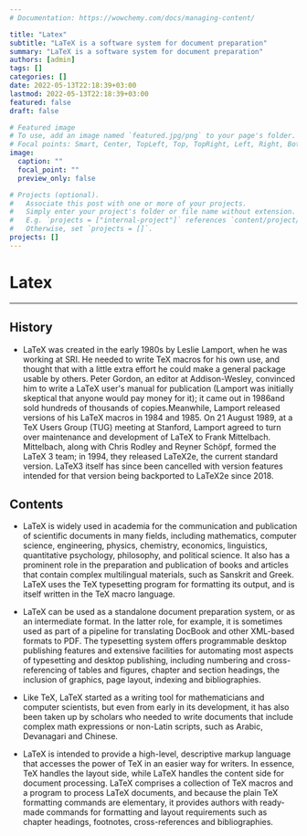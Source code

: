 ```yaml
---
# Documentation: https://wowchemy.com/docs/managing-content/

title: "Latex"
subtitle: "LaTeX is a software system for document preparation"
summary: "LaTeX is a software system for document preparation"
authors: [admin]
tags: []
categories: []
date: 2022-05-13T22:18:39+03:00
lastmod: 2022-05-13T22:18:39+03:00
featured: false
draft: false

# Featured image
# To use, add an image named `featured.jpg/png` to your page's folder.
# Focal points: Smart, Center, TopLeft, Top, TopRight, Left, Right, BottomLeft, Bottom, BottomRight.
image:
  caption: ""
  focal_point: ""
  preview_only: false

# Projects (optional).
#   Associate this post with one or more of your projects.
#   Simply enter your project's folder or file name without extension.
#   E.g. `projects = ["internal-project"]` references `content/project/deep-learning/index.md`.
#   Otherwise, set `projects = []`.
projects: []
---
```


# **Latex**
<hr>

## **History**
-  LaTeX was created in the early 1980s by Leslie Lamport, when he was working at SRI. He needed to write TeX macros for his own use, and thought that with a little extra effort he could make a general package usable by others. Peter Gordon, an editor at Addison-Wesley, convinced him to write a LaTeX user's manual for publication (Lamport was initially skeptical that anyone would pay money for it); it came out in 1986and sold hundreds of thousands of copies.Meanwhile, Lamport released versions of his LaTeX macros in 1984 and 1985. On 21 August 1989, at a TeX Users Group (TUG) meeting at Stanford, Lamport agreed to turn over maintenance and development of LaTeX to Frank Mittelbach. Mittelbach, along with Chris Rodley and Reyner Schöpf, formed the LaTeX 3 team; in 1994, they released LaTeX2e, the current standard version. LaTeX3 itself has since been cancelled with version features intended for that version being backported to LaTeX2e since 2018.

## **Contents**
-  LaTeX is widely used in academia for the communication and publication of scientific documents in many fields, including mathematics, computer science, engineering, physics, chemistry, economics, linguistics, quantitative psychology, philosophy, and political science. It also has a prominent role in the preparation and publication of books and articles that contain complex multilingual materials, such as Sanskrit and Greek. LaTeX uses the TeX typesetting program for formatting its output, and is itself written in the TeX macro language.

-  LaTeX can be used as a standalone document preparation system, or as an intermediate format. In the latter role, for example, it is sometimes used as part of a pipeline for translating DocBook and other XML-based formats to PDF. The typesetting system offers programmable desktop publishing features and extensive facilities for automating most aspects of typesetting and desktop publishing, including numbering and cross-referencing of tables and figures, chapter and section headings, the inclusion of graphics, page layout, indexing and bibliographies.

-  Like TeX, LaTeX started as a writing tool for mathematicians and computer scientists, but even from early in its development, it has also been taken up by scholars who needed to write documents that include complex math expressions or non-Latin scripts, such as Arabic, Devanagari and Chinese.

-  LaTeX is intended to provide a high-level, descriptive markup language that accesses the power of TeX in an easier way for writers. In essence, TeX handles the layout side, while LaTeX handles the content side for document processing. LaTeX comprises a collection of TeX macros and a program to process LaTeX documents, and because the plain TeX formatting commands are elementary, it provides authors with ready-made commands for formatting and layout requirements such as chapter headings, footnotes, cross-references and bibliographies.